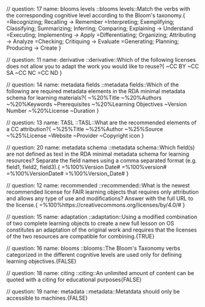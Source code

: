 // question: 17  name: blooms levels
::blooms levels::Match the verbs with the corresponding cognitive level according to the Bloom's taxonomy.{
	=Recognizing; Recalling -> Remember
	=Interpreting; Exemplifying; Classifying; Summarizing; Inferring; Comparing; Explaining -> Understand
	=Executing; Implementing -> Apply
	=Differentiating; Organizing; Attributing -> Analyze
	=Checking; Critiquing -> Evaluate
	=Generating; Planning; Producing -> Create
}


// question: 11  name: derivative
::derivative::Which of the following licenses does not allow you to adapt the work you would like to reuse?{
	~CC BY
	~CC SA
	~CC NC
	=CC ND
}


// question: 14  name: metadata fields
::metadata fields::Which of the following are required metadata elements in the RDA minimal metadata schema for learning materials?{
	~%20%Title
	~%20%Authors
	~%20%Keywords
	~Prerequisites
	~%20%Learning Objectives
	~Version Number
	~%20%License
	~Duration
}


// question: 13  name: TASL
::TASL::What are the recommended elements of a CC attribution?{
	~%25%Title
	~%25%Author
	~%25%Source
	~%25%License
	~Website
	~Provider
	~Copyright icon
}


// question: 20  name: metadata schema
::metadata schema::Which field(s) are not defined as text in the RDA minimal metadata schema for learning resources? Separate the field names using a comma separated format (e.g. field1, field2, field3).{
	=%100%Version Date#
	=%100%version#
	=%100%VersionDate#
	=%100%Version_Date#
}


// question: 12  name: recommended
::recommended::What is the newest recommended license for FAIR learning objects that requires only attribution and allows any type of use and modifications? Answer with the full URL to the license.{
	=%100%https\://creativecommons.org/licenses/by/4.0/#
}


// question: 15  name: adaptation
::adaptation::Using a modified combination of two complete learning objects to create a new full lesson on OS constitutes an adaptation of the original work and requires that the licenses of the two resources are compatible for combining.{TRUE}


// question: 16  name: blooms
::blooms::The Bloom's Taxonomy verbs categorized in the different cognitive levels are used only for defining learning objectives.{FALSE}


// question: 18  name: citing
::citing::An unlimited amount of content can be quoted with a citing for educational purposes{FALSE}


// question: 19  name: metadata
::metadata::Metatdata should only be accessible to machines.{FALSE}



